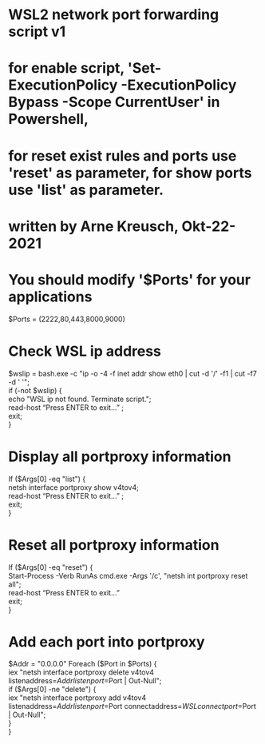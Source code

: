 # WSL2 network port forwarding script v1  
# for enable script, 'Set-ExecutionPolicy -ExecutionPolicy Bypass -Scope CurrentUser' in Powershell,  
# for reset exist rules and ports use 'reset' as parameter, for show ports use 'list' as parameter.  
# written by Arne Kreusch, Okt-22-2021  
  
# You should modify '$Ports' for your applications  
$Ports = (2222,80,443,8000,9000)  
  
# Check WSL ip address  
$wslip = bash.exe -c "ip -o -4 -f inet addr show eth0 | cut -d '/' -f1 | cut -f7 -d ' '";  
if (-not $wslip) {  
echo "WSL ip not found. Terminate script.";  
read-host “Press ENTER to exit...” ;  
exit;  
}  
  
# Display all portproxy information  
If ($Args[0] -eq "list") {  
netsh interface portproxy show v4tov4;  
read-host “Press ENTER to exit...” ;  
exit;  
}  
  
# Reset all portproxy information  
If ($Args[0] -eq "reset") {  
Start-Process -Verb RunAs cmd.exe -Args '/c', "netsh int portproxy reset all";  
read-host “Press ENTER to exit...”  
exit;  
}  
  
# Add each port into portproxy  
$Addr = "0.0.0.0"  
Foreach ($Port in $Ports) {  
iex "netsh interface portproxy delete v4tov4 listenaddress=$Addr listenport=$Port | Out-Null";  
if ($Args[0] -ne "delete") {  
iex "netsh interface portproxy add v4tov4 listenaddress=$Addr listenport=$Port connectaddress=$WSL connectport=$Port | Out-Null";  
}  
}
